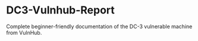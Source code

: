 # DC3-Vulnhub-Report
Complete beginner-friendly documentation of the DC-3 vulnerable machine from VulnHub.
